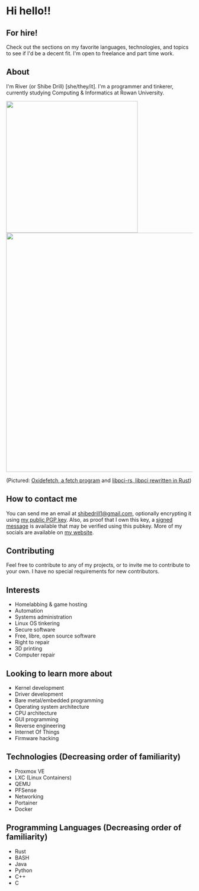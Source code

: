 # Hi hello!!
## For hire!
Check out the sections on my favorite languages, technologies, and topics to see if I'd be a decent fit. I'm open to freelance and part time work.
## About
I'm River (or Shibe Drill) [she/they/it]. I'm a programmer and tinkerer, currently studying Computing & Informatics at Rowan University.  
<p float="center">
  <img src="https://github.com/user-attachments/assets/1d43d407-2e0e-4c4a-9e80-8e9779ffa7bb" width=355>
  <img src="https://github.com/user-attachments/assets/91e9d32e-3fbc-472a-87d4-494c0b613090" width=645>
</p>

(Pictured: [Oxidefetch, a fetch program](https://github.com/shibedrill/oxidefetch) and [libpci-rs, libpci rewritten in Rust](https://github.com/gibsonpil/libpci-rs)) 

## How to contact me
You can send me an email at [shibedrill1@gmail.com](mailto://shibedrill1@gmail.com), optionally encrypting it using [my public PGP key](River_0x945EFAA2_public.asc). Also, as proof that I own this key, a [signed message](signed_message.txt) is available that may be verified using this pubkey. More of my socials are available on [my website](https://shibedrill.site).  

## Contributing
Feel free to contribute to any of my projects, or to invite me to contribute to your own. I have no special requirements for new contributors.  

## Interests
- Homelabbing & game hosting
- Automation
- Systems administration
- Linux OS tinkering
- Secure software
- Free, libre, open source software
- Right to repair
- 3D printing
- Computer repair

## Looking to learn more about
- Kernel development
- Driver development
- Bare metal/embedded programming
- Operating system architecture
- CPU architecture
- GUI programming
- Reverse engineering
- Internet Of Things
- Firmware hacking

## Technologies (Decreasing order of familiarity)
- Proxmox VE
- LXC (Linux Containers)
- QEMU
- PFSense
- Networking
- Portainer
- Docker

## Programming Languages (Decreasing order of familiarity)
- Rust
- BASH
- Java
- Python
- C++
- C
